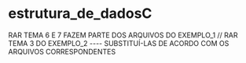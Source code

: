 # estrutura_de_dadosC

RAR TEMA 6 E 7 FAZEM PARTE DOS ARQUIVOS DO EXEMPLO_1 // RAR TEMA 3 DO EXEMPLO_2 ---- SUBSTITUÍ-LAS DE ACORDO COM OS ARQUIVOS CORRESPONDENTES 
